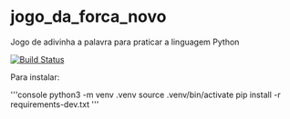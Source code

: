 # jogo_da_forca_novo
Jogo de adivinha a palavra para praticar a linguagem Python

[![Build Status](https://travis-ci.com/ch-soares/jogo_da_forca_novo.svg?branch=main)](https://travis-ci.com/ch-soares/jogo_da_forca_novo)

Para instalar:

'''console
python3 -m venv .venv
source .venv/bin/activate
pip install -r requirements-dev.txt
'''
